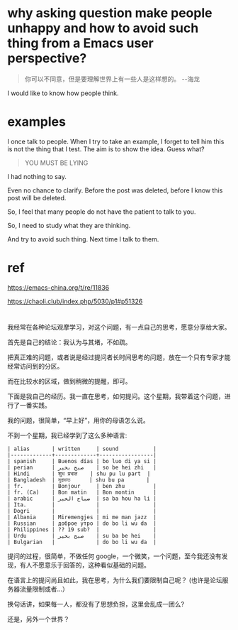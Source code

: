 # why asking question make people unhappy and how to avoid such thing from a Emacs user perspective?

> 你可以不同意，但是要理解世界上有一些人是这样想的。 --海龙

I would like to know how people think.


# examples



I once talk to people. When I try to take an example, I forget to tell him this is not the thing that I test. The aim is to show the idea. Guess what?

>  YOU MUST BE LYING

I had nothing to say.

Even no chance to clarify. Before the post was deleted, before I know this post will be deleted.

So, I feel that many people do not have the patient to talk to you.

So, I need to study what they are thinking. 

And try to avoid such thing. Next time I talk to them.


# ref

https://emacs-china.org/t/re/11836

https://chaoli.club/index.php/5030/p1#p51326


# 
我经常在各种论坛观摩学习，对这个问题，有一点自己的思考，愿意分享给大家。

首先是自己的结论：我认为与其堵，不如疏。

把真正难的问题，或者说是经过提问者长时间思考的问题，放在一个只有专家才能经常访问到的分区。

而在比较水的区域，做到稍微的提醒，即可。


下面是我自己的经历。我一直在思考，如何提问。这个星期，我带着这个问题，进行了一番实践。


我的问题，很简单，“早上好”，用你的母语怎么说。

不到一个星期，我已经学到了这么多种语言:

```
| alias       | written     | sound           |
|-------------+-------------+-----------------|
| spanish     | Buenos días | bo luo di ya si |
| perian      | صبح بخیر    | so be hei zhi   |
| Hindi       | शुभ प्रभात    | shu pu lu part  |
| Bangladesh  | সুপ্রভাত      | shu bu pa       |
| fr.         | Bonjour     | ben zhu         |
| fr. (Ca)    | Bon matin   | Bon montin      |
| arabic      | صباح الخير  | sa ba hou ha li |
| Ita.        |             |                 | 
| Dogri       |             |                 | 
| Albania     | Miremengjes | mi me man jazz  | 
| Russian     | доброе утро | do bo li wu da  | 
| Philippines | ?? 19 sub?  |                 | 
| Urdu        | صبح بخیر    | su ba be hei    |
| Bulgarian   |             | do bo li wu da  |
```

提问的过程，很简单，不做任何 google，一个微笑，一个问题，至今我还没有发现，有人不愿意乐于回答的，这种看似基础的问题。


在语言上的提问尚且如此，我在思考，为什么我们要限制自己呢？ (也许是论坛服务器流量限制或者...）

换句话讲，如果每一人，都没有了思想负担，这里会乱成一团么?

还是，另外一个世界？
